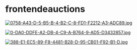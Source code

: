 # frontendeauctions

[![0758-A43-D-5-B5-B-4-B2-C-8-FD1-F2212-A3-ADC89.jpg](https://i.postimg.cc/B6gJ01G2/0758-A43-D-5-B5-B-4-B2-C-8-FD1-F2212-A3-ADC89.jpg)](https://postimg.cc/wy7C5MMB)


[![0-DA0-DDFE-A2-DB-4-C9-A-B764-9-AD5-D3432857.jpg](https://i.postimg.cc/JzWYbYX4/0-DA0-DDFE-A2-DB-4-C9-A-B764-9-AD5-D3432857.jpg)](https://postimg.cc/F7DxvZG2)

[![388-E1-EC5-89-F8-4481-B28-D-95-CB01-F92-B1-D.jpg](https://i.postimg.cc/yY2g5FN5/388-E1-EC5-89-F8-4481-B28-D-95-CB01-F92-B1-D.jpg)](https://postimg.cc/0bdyKKDd)
